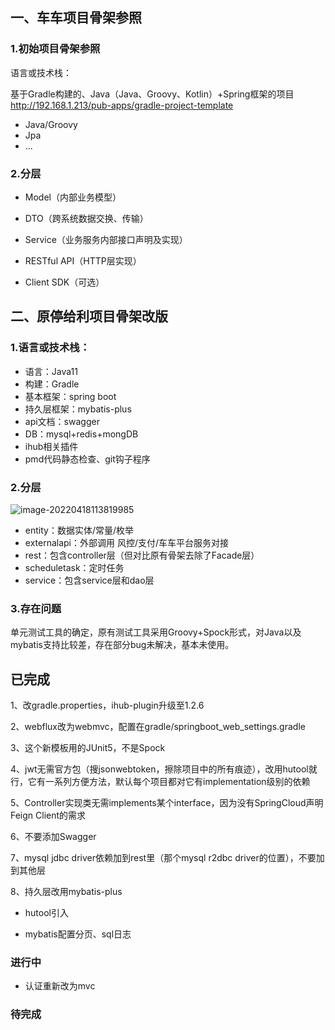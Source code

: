 ## 一、车车项目骨架参照

### 1.初始项目骨架参照

语言或技术栈：

基于Gradle构建的、Java（Java、Groovy、Kotlin）+Spring框架的项目 http://192.168.1.213/pub-apps/gradle-project-template 

+ Java/Groovy
+ Jpa
+ ...

### 2.分层

+ Model（内部业务模型）

+ DTO（跨系统数据交换、传输）

+ Service（业务服务内部接口声明及实现）

+ RESTful API（HTTP层实现）

+ Client SDK（可选）

## 二、原停给利项目骨架改版

### 1.语言或技术栈：

+ 语言：Java11
+ 构建：Gradle
+ 基本框架：spring boot
+ 持久层框架：mybatis-plus
+ api文档：swagger
+ DB：mysql+redis+mongDB
+ ihub相关插件
+ pmd代码静态检查、git钩子程序

### 2.分层

![image-20220418113819985](https://img-1256282866.cos.ap-beijing.myqcloud.com/image-20220418113819985.png)

+ entity：数据实体/常量/枚举
+ externalapi：外部调用 风控/支付/车车平台服务对接
+ rest：包含controller层（但对比原有骨架去除了Facade层）
+ scheduletask：定时任务
+ service：包含service层和dao层

### 3.存在问题

单元测试工具的确定，原有测试工具采用Groovy+Spock形式，对Java以及mybatis支持比较差，存在部分bug未解决，基本未使用。







## 已完成

1、改gradle.properties，ihub-plugin升级至1.2.6

2、webflux改为webmvc，配置在gradle/springboot_web_settings.gradle

3、这个新模板用的JUnit5，不是Spock

4、jwt无需官方包（搜jsonwebtoken，擦除项目中的所有痕迹），改用hutool就行，它有一系列方便方法，默认每个项目都对它有implementation级别的依赖

5、Controller实现类无需implements某个interface，因为没有SpringCloud声明Feign Client的需求

6、不要添加Swagger

7、mysql jdbc driver依赖加到rest里（那个mysql r2dbc driver的位置），不要加到其他层

8、持久层改用mybatis-plus

+ hutool引入

+ mybatis配置分页、sql日志

### 进行中

+ 认证重新改为mvc

### 待完成



